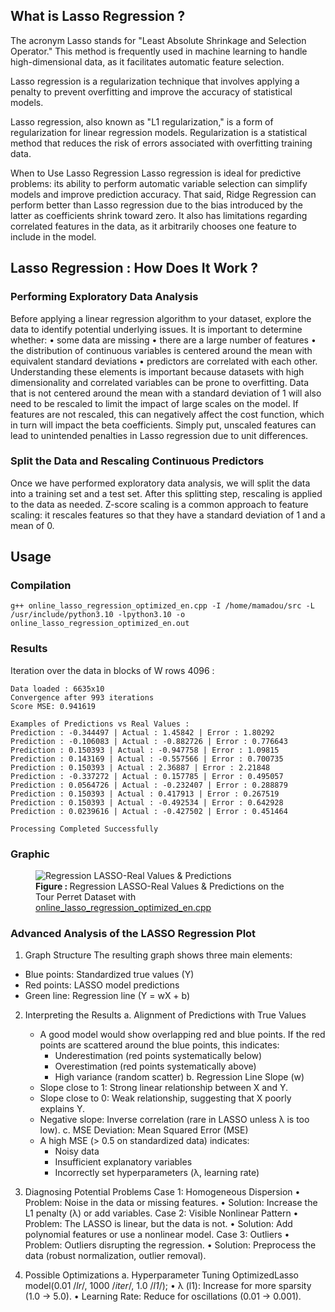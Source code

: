 ## What is Lasso Regression ?

The acronym Lasso stands for "Least Absolute Shrinkage and Selection Operator." This method is frequently used in machine learning to handle high-dimensional data, as it facilitates automatic feature selection.

Lasso regression is a regularization technique that involves applying a penalty to prevent overfitting and improve the accuracy of statistical models.

Lasso regression, also known as "L1 regularization," is a form of regularization for linear regression models. Regularization is a statistical method that reduces the risk of errors associated with overfitting training data.

When to Use Lasso Regression
Lasso regression is ideal for predictive problems: its ability to perform automatic variable selection can simplify models and improve prediction accuracy. 
That said, Ridge Regression can perform better than Lasso regression due to the bias introduced by the latter as coefficients shrink toward zero. It also has limitations regarding correlated features in the data, as it arbitrarily chooses one feature to include in the model.

## Lasso Regression : How Does It Work ?

### Performing Exploratory Data Analysis

Before applying a linear regression algorithm to your dataset, explore the data to identify potential underlying issues. It is important to determine whether:
• some data are missing
• there are a large number of features
• the distribution of continuous variables is centered around the mean with equivalent standard deviations
• predictors are correlated with each other.
Understanding these elements is important because datasets with high dimensionality and correlated variables can be prone to overfitting. 
Data that is not centered around the mean with a standard deviation of 1 will also need to be rescaled to limit the impact of large scales on the model. 
If features are not rescaled, this can negatively affect the cost function, which in turn will impact the beta coefficients. Simply put, unscaled features can lead to unintended penalties in Lasso regression due to unit differences.

### Split the Data and Rescaling Continuous Predictors

Once we have performed exploratory data analysis, we will split the data into a training set and a test set. After this splitting step, rescaling is applied to the data as needed. 
Z-score scaling is a common approach to feature scaling: it rescales features so that they have a standard deviation of 1 and a mean of 0.


## Usage
### Compilation

```
g++ online_lasso_regression_optimized_en.cpp -I /home/mamadou/src -L /usr/include/python3.10 -lpython3.10 -o online_lasso_regression_optimized_en.out
```
### Results

Iteration over the data in blocks of W rows 4096 :

```
Data loaded : 6635x10
Convergence after 993 iterations
Score MSE: 0.941619

Examples of Predictions vs Real Values :
Prediction : -0.344497 | Actual : 1.45842 | Error : 1.80292
Prediction : -0.106083 | Actual : -0.882726 | Error : 0.776643
Prediction : 0.150393 | Actual : -0.947758 | Error : 1.09815
Prediction : 0.143169 | Actual : -0.557566 | Error : 0.700735
Prediction : 0.150393 | Actual : 2.36887 | Error : 2.21848
Prediction : -0.337272 | Actual : 0.157785 | Error : 0.495057
Prediction : 0.0564726 | Actual : -0.232407 | Error : 0.288879
Prediction : 0.150393 | Actual : 0.417913 | Error : 0.267519
Prediction : 0.150393 | Actual : -0.492534 | Error : 0.642928
Prediction : 0.0239616 | Actual : -0.427502 | Error : 0.451464

Processing Completed Successfully

``` 

### Graphic

<figure>
  <img alt="Regression LASSO-Real Values & Predictions" align="center" src="https://github.com/madou-sow/OnlineML_ESP32/blob/main/ARDUINO/GHA-PCA/src/regression_lasso_optimized.png"  title="Regression LASSO-Real Values & Predictions"/>

  <figcaption><b>Figure : </b> Regression LASSO-Real Values & Predictions on the Tour Perret Dataset with  <a href="https://github.com/madou-sow/OnlineML_ESP32/blob/main/ARDUINO/GHA-PCA/src/online_lasso_regression_optimized_en.cpp">online_lasso_regression_optimized_en.cpp </a></figcaption>
</figure>

### Advanced Analysis of the LASSO Regression Plot
1. Graph Structure
The resulting graph shows three main elements:
  - Blue points: Standardized true values ​​(Y)
  - Red points: LASSO model predictions
  - Green line: Regression line (Y = wX + b)

2. Interpreting the Results
  a. Alignment of Predictions with True Values
    - A good model would show overlapping red and blue points. If the red points are scattered around the blue points, this indicates:
        - Underestimation (red points systematically below)
        - Overestimation (red points systematically above)
        - High variance (random scatter)
  b. Regression Line Slope (w)
    - Slope close to 1: Strong linear relationship between X and Y.
    - Slope close to 0: Weak relationship, suggesting that X poorly explains Y.
    - Negative slope: Inverse correlation (rare in LASSO unless λ is too low).
  c. MSE Deviation: Mean Squared Error (MSE)
    - A high MSE (> 0.5 on standardized data) indicates:
        - Noisy data
        - Insufficient explanatory variables
        - Incorrectly set hyperparameters (λ, learning rate)
   
3. Diagnosing Potential Problems
  Case 1: Homogeneous Dispersion
    • Problem: Noise in the data or missing features.
    • Solution: Increase the L1 penalty (λ) or add variables.
  Case 2: Visible Nonlinear Pattern
    • Problem: The LASSO is linear, but the data is not.
    • Solution: Add polynomial features or use a nonlinear model.
  Case 3: Outliers
    • Problem: Outliers disrupting the regression.
    • Solution: Preprocess the data (robust normalization, outlier removal).
   
4. Possible Optimizations
  a. Hyperparameter Tuning
  OptimizedLasso model(0.01 /*lr*/, 1000 /*iter*/, 1.0 /*l1*/);
    • λ (l1): Increase for more sparsity (1.0 → 5.0).
    • Learning Rate: Reduce for oscillations (0.01 → 0.001).
